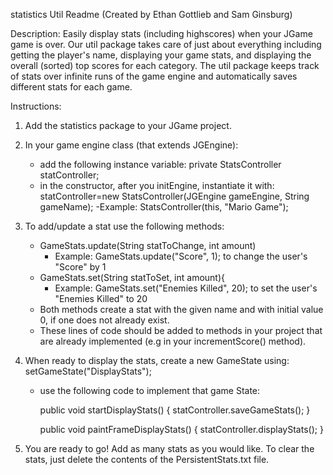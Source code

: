 statistics Util Readme
(Created by Ethan Gottlieb and Sam Ginsburg)

Description: Easily display stats (including highscores) when your JGame game is over. Our util package takes care of just about everything including getting the player's name, displaying your game stats, and displaying the overall (sorted) top scores for each category. The util package keeps track of stats over infinite runs of the game engine and automatically saves different stats for each game.

Instructions:

1) Add the statistics package to your JGame project.

2) In your game engine class (that extends JGEngine):
	- add the following instance variable:     private StatsController statController; 
	- in the constructor, after you initEngine, instantiate it with:     statController=new StatsController(JGEngine gameEngine, String gameName);
		-Example:    StatsController(this, "Mario Game");

3) To add/update a stat use the following methods: 
	- GameStats.update(String statToChange, int amount)
		- Example: GameStats.update("Score", 1);    to change the user's "Score" by 1
	- GameStats.set(String statToSet, int amount){
		- Example: GameStats.set("Enemies Killed", 20);     to set the user's "Enemies Killed" to 20
	* Both methods create a stat with the given name and with initial value 0, if one does not already exist.
	- These lines of code should be added to methods in your project that are already implemented (e.g in your incrementScore() method).
4) When ready to display the stats, create a new GameState using:   setGameState("DisplayStats");
	- use the following code to implement that game State:

		public void startDisplayStats() {
			statController.saveGameStats();	
		}
	
		public void paintFrameDisplayStats() {
			statController.displayStats();
		}

5) You are ready to go! Add as many stats as you would like. To clear the stats, just delete the contents of the PersistentStats.txt file.